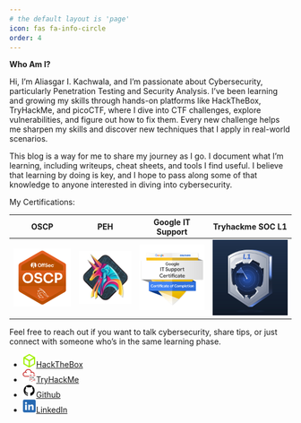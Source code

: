 ```yaml
---
# the default layout is 'page'
icon: fas fa-info-circle
order: 4
---
```


**Who Am I?**

Hi, I’m Aliasgar I. Kachwala, and I’m passionate about Cybersecurity, particularly Penetration Testing and Security Analysis. I’ve been learning and growing my skills through hands-on platforms like HackTheBox, TryHackMe, and picoCTF, where I dive into CTF challenges, explore vulnerabilities, and figure out how to fix them. Every new challenge helps me sharpen my skills and discover new techniques that I apply in real-world scenarios.

This blog is a way for me to share my journey as I go. I document what I’m learning, including writeups, cheat sheets, and tools I find useful. I believe that learning by doing is key, and I hope to pass along some of that knowledge to anyone interested in diving into cybersecurity.

My Certifications:

| OSCP | PEH | Google IT Support | Tryhackme SOC L1 |
|-----------|-----------|-----------|-----------|
| ![oscp](assets/img/about/oscp.png) | ![peh](assets/img/about/practical-ethical-hacking.jpeg) | ![gits](assets/img/about/google-it-support.png) | ![thmsocl1](assets/img/about/tryhackme-SOC-L1.jpeg) |

Feel free to reach out if you want to talk cybersecurity, share tips, or just connect with someone who’s in the same learning phase.

- [![HackTheBox](assets/img/about/hackthebox.png)HackTheBox](https://www.hackthebox.eu)
- [![TryHackMe](assets/img/about/tryhackme.png)TryHackMe](https://tryhackme.com)
- [![GitHub](assets/img/about/github.png)Github](https://www.github.com) 
- [![Linkedin](assets/img/about/linkedin.png)LinkedIn](https://www.linkedin.com) 
